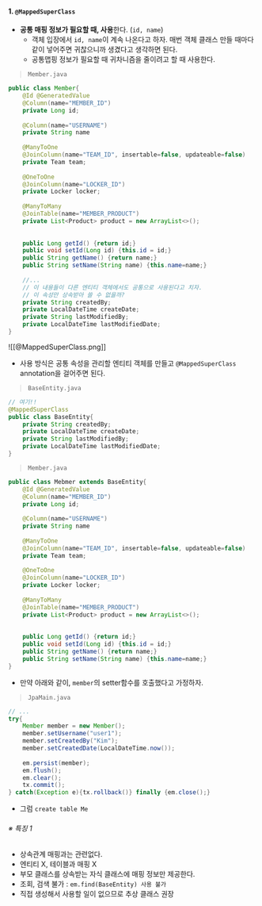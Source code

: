 
#### 1. `@MappedSuperClass`

- **공통 매핑 정보가 필요할 때, 사용**한다. (`id, name`)
	- 객체 입장에서 `id, name`이 계속 나온다고 하자. 매번 객체 클래스 만들 때마다 같이 넣어주면 귀찮으니까 생겼다고 생각하면 된다.
	- 공통맵핑 정보가 필요할 때 귀차니즘을 줄이려고 할 때 사용한다.

> `Member.java`
```java
public class Member{ 
	@Id @GeneratedValue
	@Column(name="MEMBER_ID")
	private Long id;
	
	@Column(name="USERNAME")
	private String name
	
	@ManyToOne
	@JoinColumn(name="TEAM_ID", insertable=false, updateable=false)
	private Team team;
	
	@OneToOne
	@JoinColumn(name="LOCKER_ID")
	private Locker locker;
	
	@ManyToMany 
	@JoinTable(name="MEMBER_PRODUCT")
	private List<Product> product = new ArrayList<>(); 
	
	
	public Long getId() {return id;}
	public void setId(Long id) {this.id = id;}
	public String getName() {return name;}
	public String setName(String name) {this.name=name;}
	
	//...
	// 이 내용들이 다른 엔티티 객체에서도 공통으로 사용된다고 치자.
	// 이 속성만 상속받아 쓸 수 없을까?
	private String createdBy;
	private LocalDateTime createDate;
	private String lastModifiedBy;
	private LocalDateTime lastModifiedDate;
}
```

![[@MappedSuperClass.png]]

- 사용 방식은 공통 속성을 관리할 엔티티 객체를 만들고 `@MappedSuperClass` annotation을 걸어주면 된다.

> `BaseEntity.java`
```java
// 여기!!
@MappedSuperClass 
public class BaseEntity{ 
	private String createdBy;
	private LocalDateTime createDate;
	private String lastModifiedBy;
	private LocalDateTime lastModifiedDate;
}
```

> `Member.java`
```java
public class Mebmer extends BaseEntity{ 
	@Id @GeneratedValue
	@Column(name="MEMBER_ID")
	private Long id;
	
	@Column(name="USERNAME")
	private String name
	
	@ManyToOne
	@JoinColumn(name="TEAM_ID", insertable=false, updateable=false)
	private Team team;
	
	@OneToOne
	@JoinColumn(name="LOCKER_ID")
	private Locker locker;
	
	@ManyToMany 
	@JoinTable(name="MEMBER_PRODUCT")
	private List<Product> product = new ArrayList<>(); 
	
	
	public Long getId() {return id;}
	public void setId(Long id) {this.id = id;}
	public String getName() {return name;}
	public String setName(String name) {this.name=name;}
}
```


- 만약 아래와 같이, `member`의 setter함수를 호출했다고 가정하자.

> `JpaMain.java`
```java
// ... 
try{
	Member member = new Member();
	member.setUsername("user1");
	member.setCreatedBy("Kim");
	member.setCreatedDate(LocalDateTime.now());
	
	em.persist(member);
	em.flush();
	em.clear();
	tx.commit();
} catch(Exception e){tx.rollback()} finally {em.close();}
```

- 그럼 `create table Me`


###### ※ 특징 1
- 상속관계 매핑과는 관련없다.
- 엔티티 X, 테이블과 매핑 X
- 부모 클래스를 상속받는 자식 클래스에 매핑 정보만 제공한다.
- 조회, 검색 불가 : `em.find(BaseEntity) 사용 불가`    
- 직접 생성해서 사용할 일이 없으므로 추상 클래스 권장